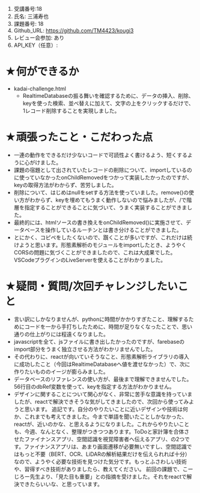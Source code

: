 1. 受講番号:18 
1. 氏名: 三浦寿也
1. 課題番号: 18 
1. Github_URL: https://github.com/TM4423/kougi3
1. レビュー会参加: あり
1. API_KEY（任意）:
# ★何ができるか
- kadai-challenge.html
  - RealtimeDatabaseの振る舞いを確認するために、データの挿入、削除、keyを使った検索、並べ替えに加えて、文字の上をクリックするだけで、1レコード削除することを実現しました。
# ★頑張ったこと・こだわった点
- 一連の動作をできるだけ少ないコードで可読性よく書けるよう、短くするように心がけました。
- 課題の宿題として出されていたレコードの削除について、importしているのに使っていなかったonChildRemovedをつかって実装したかったのですが、keyの取得方法がわからず、苦労しました。
- 削除について、はじめはnullをsetする方法を使っていました。remove()の使い方がわからず、keyを埋めてもうまく動作しないので悩みましたが、/で階層を指定することができることに気づいて、うまく実装することができました。
- 最終的には、htmlソースの書き換えをonChildRemoved()に実施させて、データベースを操作しているルーチンとは書き分けることができました。
- とにかく、コピペをしたくないので、躓くことが多いですが、これだけは続けようと思います。形態素解析のモジュールをimportしたとき、ようやくCORSの問題に気づくことができましたので、これは大成果でした。VSCodeプラグインのLiveServerを使えることがわかりました。
# ★疑問・質問/次回チャレンジしたいこと
- 言い訳にしかなりませんが、pythonに時間がかかりすぎたこと、理解するためにコードを一から手打ちしたために、時間が足りなくなったことで、思い通りの仕上がりには程遠くなりました。
- javascriptを全て、jsファイルに書き出したかったのですが、farebaseのimport部分をうまく独立させる方法がわかリませんでした。
- その代わりに、reactが向いていそうなこと、形態素解析ライブラリの導入に成功したこと（今回はRealtimeDatabaseへ値を渡せなかった）で、次に作りたいもののイージが膨らみました。
- データベースのリファレンスの使い方が、最後まで理解できませんでした。56行目のdbRef変数を使って、keyを指定する方法がわかりません。
- デザインに関することについて関心がなく、非常に苦手な意識を持っていましたが、reactで解決できそうな気がしてきましたので、次回から使ってみようと思います。
追記です。自分のやりたいことに近いデザインや技術は何か、これまでも考えてきました。今まで単語を聞いたことしかなかった、reactが、近いのかな、と思えるようになりました。これからやりたいことも、今週、なんとなく、整理がつきつつあります。ToDoと家計簿を合体させたファイナンスアプリ、空間認識を視覚障害者へ伝えるアプリ、の2つです。ファイナンスアプリは、あまり画面遷移が必要無いですし、空間認識ではもっと不要（BERT、OCR、LiDARの解析結果だけを伝えられれば十分）なので、ようやく必要な技術を見つけた気分です。もっとふさわしい技術や、習得すべき技術がありましたら、教えてください。
前回の課題で、こーじろー先生より、「見た目も重要」との指摘を受けました。それをreactで解決できたらいいな、と思っています。